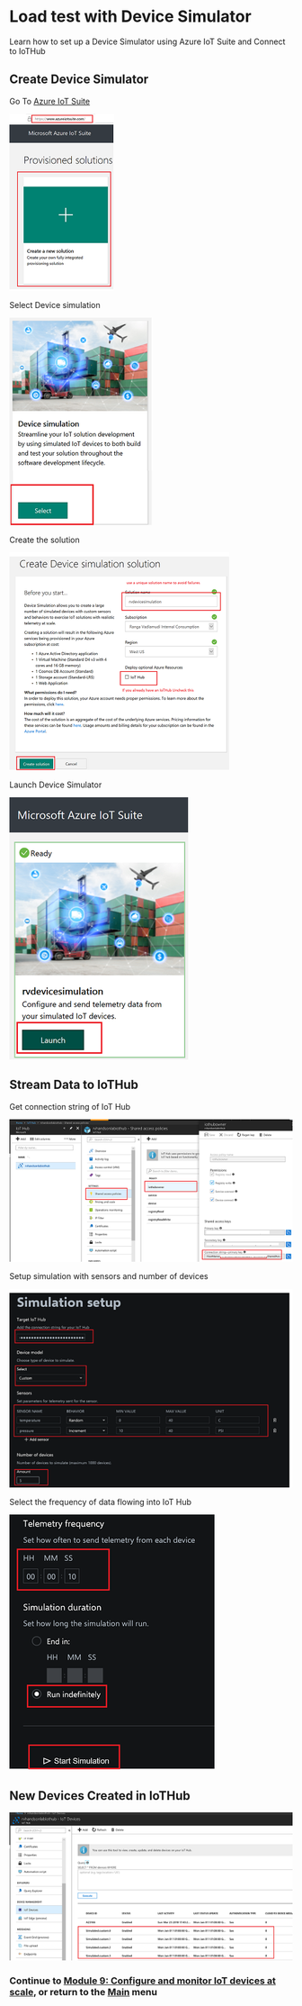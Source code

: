 # Load test with Device Simulator

Learn how to set up a Device Simulator using Azure IoT Suite and Connect to IoTHub

## Create Device Simulator

Go To [Azure IoT Suite](https://www.azureiotsolutions.com/Accelerators)


![Create Device Simulator](images/01_create_new_solution.png)

Select Device simulation

![Imported Script](images/02_select_device_simulation.png "Select Device Simulator")

Create the solution

![Select Device Simulator](images/03_create_device_simulator.png )

Launch Device Simulator

![Launch Device Simulator](images/04_launch_simulator.png)

## Stream Data to IoTHub

Get connection string of IoT Hub

![Get Connection String](images/06_get_connection_string.png)

Setup simulation with sensors and number of devices

![Simulate Data](images/07_simulate_data.png)

Select the frequency of data flowing into IoT Hub 

![Imported Script](images/08_start_simulation.png "Start Simulation")

## New Devices Created in IoTHub

![Simulation Devices](images/09_simulated_devices.png)

### Continue to [Module 9: Configure and monitor IoT devices at scale](../automaticdeviceconfiguration/README.md), or return to the [Main](../README.md) menu